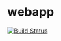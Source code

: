 # webapp
[![Build Status](https://dev.azure.com/Maly-Devops/Agile%20-%20Project/_apis/build/status%2FAno-Devops.webapp?branchName=main)](https://dev.azure.com/Maly-Devops/Agile%20-%20Project/_build/latest?definitionId=7&branchName=main)
